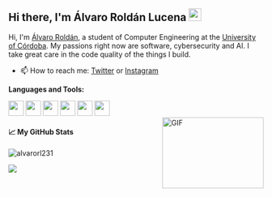 ## Hi there, I'm Álvaro Roldán Lucena  <img src="https://media.giphy.com/media/hvRJCLFzcasrR4ia7z/giphy.gif" width="25px">

Hi, I'm [Álvaro Roldán](https://github.com/alvarorl231), a student of Computer Engineering at the  [University of Córdoba](http://www.uco.es/). My passions right now are software, cybersecurity and AI. I take great care in the code quality of the things I build.
 
- 📫 How to reach me: [Twitter](https://twitter.com/alvarorl231) or [Instagram](https://instagram.com/alvarorl231)

**Languages and Tools:**  
<div align="left">
 <img src = 'https://github.com/RaghavK16/RaghavK16/blob/master/images/c-original.svg' width='30'/> <img src = 'https://github.com/RaghavK16/RaghavK16/blob/master/images/cpp.svg' width='30'/>  <img src = 'https://upload.wikimedia.org/wikipedia/en/6/68/Oracle_SQL_Developer_logo.svg' height='30'/> <img src = 'https://upload.wikimedia.org/wikipedia/commons/thumb/4/4b/Bash_Logo_Colored.svg/1200px-Bash_Logo_Colored.svg.png' width='30'/> <img src = 'https://github.com/RaghavK16/RaghavK16/blob/master/images/git.svg' width='30'/> <img src = 'https://github.com/RaghavK16/RaghavK16/blob/master/images/python2.png' height='30'/>
</div>

<img align="right" alt="GIF" src="https://github.com/abhisheknaiidu/abhisheknaiidu/blob/master/code.gif?raw=true" width="200" height="140" />

#### 📈 My GitHub Stats

<p align="left"> <img src="https://github-readme-stats.vercel.app/api?username=alvarorl231&show_icons=true&theme=vue" alt="alvarorl231" />

![](https://visitor-badge.glitch.me/badge?page_id=alvarorl231.alvarorl231)
